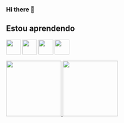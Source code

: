 ### Hi there 👋

## Estou aprendendo

<img src="https://cdn.jsdelivr.net/gh/devicons/devicon/icons/csharp/csharp-original.svg" width="40" height="40"/> <img src="https://cdn.jsdelivr.net/gh/devicons/devicon/icons/microsoftsqlserver/microsoftsqlserver-plain.svg" width="40" height="40"/> <img src="https://cdn.jsdelivr.net/gh/devicons/devicon/icons/git/git-plain.svg" width="40" height="40"/> <img src="https://cdn.jsdelivr.net/gh/devicons/devicon/icons/github/github-original.svg" width="40" height="40"/>
          
<div>
<a href="https://github.com/RafaBittencourt">
<img height="150em" src="https://github-readme-stats.vercel.app/api/top-langs/?username=RafaBittencourt&layout=compact&langs_count=7&theme=dracula"/>
<img height="150em" src="https://github-readme-stats.vercel.app/api?username=RafaBittencourt&show_icons=true&theme=dracula&include_all_commits=true&count_private=true"/>
</div>
